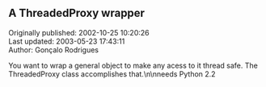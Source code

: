 ## A ThreadedProxy wrapper  
Originally published: 2002-10-25 10:20:26  
Last updated: 2003-05-23 17:43:11  
Author: Gonçalo Rodrigues  
  
You want to wrap a general object to make any acess to it thread safe. The ThreadedProxy class accomplishes that.\n\nneeds Python 2.2